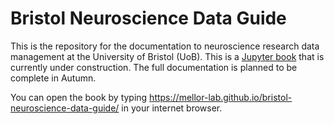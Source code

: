 # Bristol Neuroscience Data Guide

This is the repository for the documentation to neuroscience research data management at the University of Bristol (UoB). This is a [Jupyter book](https://jupyterbook.org/) that is currently under construction. The full documentation is planned to be complete in Autumn.

You can open the book by typing https://mellor-lab.github.io/bristol-neuroscience-data-guide/ in your internet browser.
